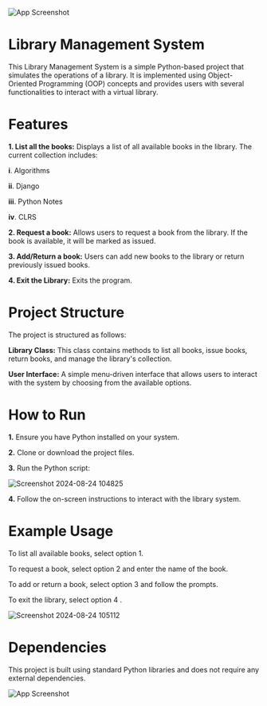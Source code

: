 

![App Screenshot](https://encrypted-tbn0.gstatic.com/images?q=tbn:ANd9GcQv8pgkx7goBC8whdTbyJHvzZpAu32KA44A8X5UfnCRXYUoPbwhrSHIFVFT&s=10)


# Library Management System

This Library Management System is a simple Python-based project that simulates the operations of a library. It is implemented using Object-Oriented Programming (OOP) concepts and provides users with several functionalities to interact with a virtual library.


# Features
__1. List all the books:__ Displays a list of all available books in the library. The current collection includes:

__i__. Algorithms

__ii__. Django

__iii__. Python Notes

__iv__. CLRS

__2. Request a book:__ Allows users to request a book from the library. If the book is available, it will be marked as issued.

__3. Add/Return a book:__ Users can add new books to the library or return previously issued books.

__4. Exit the Library:__ Exits the program.

# Project Structure
The project is structured as follows:

__Library Class:__ This class contains methods to list all books, issue books, return books, and manage the library's collection.

__User Interface:__ A simple menu-driven interface that allows users to interact with the system by choosing from the available options.
# How to Run
__1.__ Ensure you have Python installed on your system.

__2.__ Clone or download the project files.

__3.__ Run the Python script:

![Screenshot 2024-08-24 104825](https://github.com/user-attachments/assets/27876b3d-c54f-44e7-bee0-d8cb7c2bd014)


__4.__ Follow the on-screen instructions to interact with the library system.
# Example Usage
To list all available books, select option 1.

To request a book, select option 2 and enter the name of the book.

To add or return a book, select option 3 and follow the prompts.

To exit the library, select option 4 .

![Screenshot 2024-08-24 105112](https://github.com/user-attachments/assets/5876aaa6-3d0e-453c-b178-a256dcdc8d1d)


# Dependencies
This project is built using standard Python libraries and does not require any external dependencies.

![App Screenshot](https://encrypted-tbn0.gstatic.com/images?q=tbn:ANd9GcQAVs3_JJYZ0OYWfWS-YJjWnytd7sUr_nTA6w&s)
